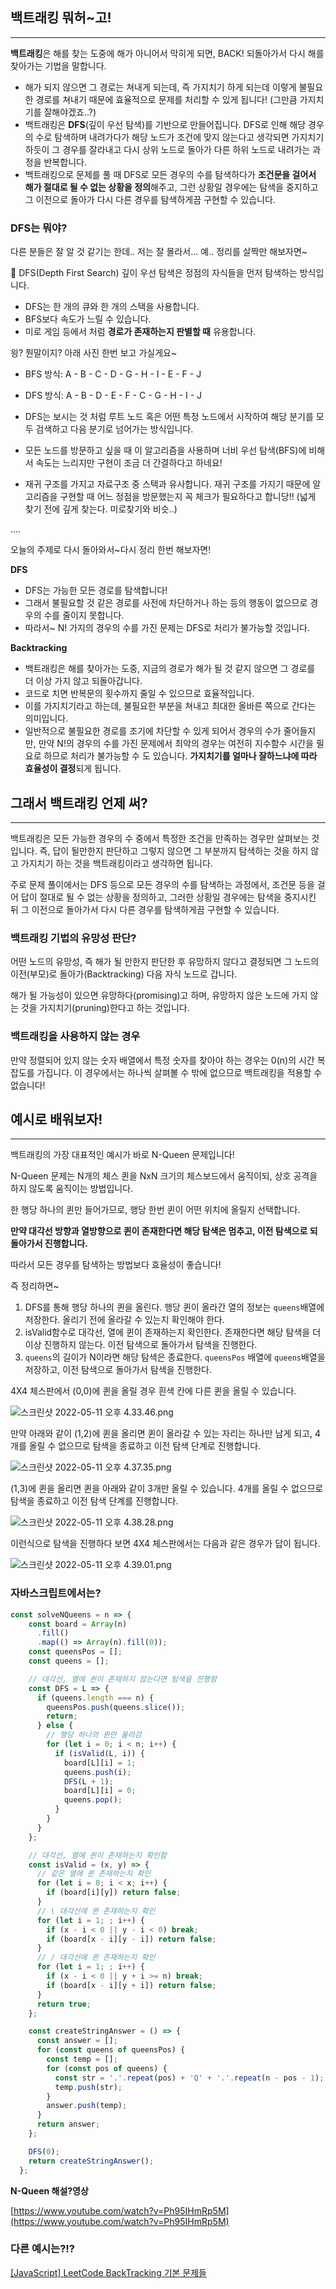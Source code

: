 ## 백트래킹 뭐허~고!

---


**백트래킹**은 해를 찾는 도중에 해가 아니어서 막히게 되면, BACK! 되돌아가서 다시 해를 찾아가는 기법을 말합니다.


- 해가 되지 않으면 그 경로는 쳐내게 되는데, 즉 가지치기 하게 되는데 
이렇게 불필요한 경로를 쳐내기 때문에 효율적으로 문제를 처리할 수 있게 됩니다!  (그만큼 가지치기를 잘해야겠죠..?)
- 백트래킹은 **DFS**(깊이 우선 탐색)를 기반으로 만들어집니다. DFS로 인해 해당 경우의 수로 탐색하며 내려가다가 해당 노드가 조건에 맞지 않는다고 생각되면 가지치기 하듯이 그 경우를 잘라내고 다시 상위 노드로 돌아가 다른 하위 노드로 내려가는 과정을 반복합니다.
- 백트래킹으로 문제를 풀 때 DFS로 모든 경우의 수를 탐색하다가 **조건문을 걸어서 해가 절대로 될 수 없는 상황을 정의**해주고, 그런 상황일 경우에는 탐색을 중지하고 그 이전으로 돌아가 다시 다른 경우를 탐색하게끔 구현할 수 있습니다.

### DFS는 뭐야?

다른 분들은 잘 알 것 같기는 한데.. 저는 잘 몰라서... 예.. 정리를 살짝만 해보자면~

💜 DFS(Depth First Search) 깊이 우선 탐색은 정점의 자식들을 먼저 탐색하는 방식입니다.

- DFS는 한 개의 큐와 한 개의 스택을 사용합니다.
- BFS보다 속도가 느릴 수 있습니다.
- 미로 게임 등에서 처럼 **경로가 존재하는지 판별할 때** 유용합니다.

읭? 뭔말이지? 아래 사진 한번 보고 가실게요~



- BFS 방식: A - B - C - D - G - H - I - E - F - J
- DFS 방식: A - B - D - E - F - C - G - H - I - J

- DFS는 보시는 것 처럼 루트 노드 혹은 어떤 특정 노드에서 시작하여 해당 분기를 모두 검색하고 다음 분기로 넘어가는 방식입니다.
- 모든 노드를 방문하고 싶을 때 이 알고리즘을 사용하며 너비 우선 탐색(BFS)에 비해서 속도는 느리지만 구현이 조금 더 간결하다고 하네요!
- 재귀 구조를 가지고 자료구조 중 스택과 유사합니다. 재귀 구조를 가지기 때문에 알고리즘을 구현할 때 어느 정점을 방문했는지 꼭 체크가 필요하다고 합니당!! (넓게 찾기 전에 깊게 찾는다. 미로찾기와 비슷..)

....

오늘의 주제로 다시 돌아와서~다시 정리 한번 해보자면!

**DFS**

- DFS는 가능한 모든 경로를 탐색합니다!
- 그래서 불필요할 것 같은 경로를 사전에 차단하거나 하는 등의 행동이 없으므로 경우의 수를 줄이지 못합니다.
- 따라서~ N! 가지의 경우의 수를 가진 문제는 DFS로 처리가 불가능할 것입니다.

**Backtracking**

- 백트래킹은 해를 찾아가는 도중, 지금의 경로가 해가 될 것 같지 않으면 그 경로를 더 이상 가지 않고 되돌아갑니다.
- 코드로 치면 반복문의 횟수까지 줄일 수 있으므로 효율적입니다.
- 이를 가지치기라고 하는데, 불필요한 부분을 쳐내고 최대한 올바른 쪽으로 간다는 의미입니다.
- 일반적으로 불필요한 경로를 조기에 차단할 수 있게 되어서 경우의 수가 줄어들지만, 만약 N!의 경우의 수를 가진 문제에서 최악의 경우는 여전히 지수함수 시간을 필요로 하므로 처리가 불가능할 수 도 있습니다. 
**가지치기를 얼마나 잘하느냐에 따라 효율성이 결정**되게 됩니다.

## 그래서 백트래킹 언제 써?

---

백트래킹은 모든 가능한 경우의 수 중에서 특정한 조건을 만족하는 경우만 살펴보는 것입니다. 
즉, 답이 될만한지 판단하고 그렇지 않으면 그 부분까지 탐색하는 것을 하지 않고 가지치기 하는 것을 백트래킹이라고 생각하면 됩니다.

주로 문제 풀이에서는 DFS 등으로 모든 경우의 수를 탐색하는 과정에서, 조건문 등을 걸어 답이 절대로 될 수 없는 상황을 정의하고, 그러한 상황일 경우에는 탐색을 중지시킨 뒤 그 이전으로 돌아가서 다시 다른 경우를 탐색하게끔 구현할 수 있습니다.

### 백트래킹 기법의 유망성 판단?

어떤 노드의 유망성, 즉 해가 될 만한지 판단한 후 유망하지 않다고 결정되면 그 노드의 이전(부모)로 돌아가(Backtracking) 다음 자식 노드로 갑니다.

해가 될 가능성이 있으면 유망하다(promising)고 하며, 
유망하지 않은 노드에 가지 않는 것을 가지치기(pruning)한다고 하는 것입니다.

### 백트래킹을 사용하지 않는 경우

만약 정렬되어 있지 않는 숫자 배열에서 특정 숫자를 찾아야 하는 경우는 0(n)의 시간 복잡도를 가집니다. 이 경우에서는 하나씩 살펴볼 수 밖에 없으므로 백트래킹을 적용할 수 없습니다!

## 예시로 배워보자!

---

백트래킹의 가장 대표적인 예시가 바로 N-Queen 문제입니다!

N-Queen 문제는 N개의 체스 퀸을 NxN 크기의 체스보드에서 움직이되, 상호 공격을 하지 않도록 움직이는 방법입니다.

한 행당 하나의 퀸만 들어가므로, 행당 한번 퀸이 어떤 위치에 올릴지 선택합니다.

**만약 대각선 방향과 열방향으로 퀸이 존재한다면 해당 탐색은 멈추고, 이전 탐색으로 되돌아가서 진행합니다.**

따라서 모든 경우를 탐색하는 방법보다 효율성이 좋습니다!

즉 정리하면~

1. DFS를 통해 행당 하나의 퀸을 올린다. 행당 퀸이 올라간 열의 정보는 `queens`배열에 저장한다. 올리기 전에 올라갈 수 있는지 확인해야 한다.
2. isValid함수로 대각선, 열에 퀸이 존재하는지 확인한다. 존재한다면 해당 탐색을 더이상 진행하지 않는다. 이전 탐색으로 돌아가서 탐색을 진행한다.
3. `queens`의 길이가 N이라면 해당 탐색은 종료한다. `queensPos` 배열에 `queens`배열을 저장하고, 이전 탐색으로 돌아가서 탐색을 진행한다.

4X4 체스판에서 (0,0)에 퀸을 올릴 경우 흰색 칸에 다른 퀸을 올릴 수 있습니다.

![스크린샷 2022-05-11 오후 4.33.46.png](https://s3-us-west-2.amazonaws.com/secure.notion-static.com/f7d93fe8-c974-401e-8ec0-565d737acb61/스크린샷_2022-05-11_오후_4.33.46.png)

만약 아래와 같이 (1,2)에 퀸을 올리면 퀸이 올라갈 수 있는 자리는 하나만 남게 되고, 4개를 올릴 수 없으므로 탐색을 종료하고 이전 탐색 단계로 진행합니다.

![스크린샷 2022-05-11 오후 4.37.35.png](https://s3-us-west-2.amazonaws.com/secure.notion-static.com/c229eeef-7e4c-4425-8243-0e810acb6778/스크린샷_2022-05-11_오후_4.37.35.png)

(1,3)에 퀸을 올리면 퀸을 아래와 같이 3개만 올릴 수 있습니다. 4개를 올릴 수 없으므로 탐색을 종료하고 이전 탐색 단계를 진행합니다.

![스크린샷 2022-05-11 오후 4.38.28.png](https://s3-us-west-2.amazonaws.com/secure.notion-static.com/2227c0a5-1203-4fd1-9bf7-f9585a1e6a20/스크린샷_2022-05-11_오후_4.38.28.png)

이런식으로 탐색을 진행하다 보면 4X4 체스판에서는 다음과 같은 경우가 답이 됩니다.

![스크린샷 2022-05-11 오후 4.39.01.png](https://s3-us-west-2.amazonaws.com/secure.notion-static.com/a6d453ac-0507-432f-94e5-b9bbeb159abb/스크린샷_2022-05-11_오후_4.39.01.png)

### 자바스크립트에서는?

```jsx
const solveNQueens = n => {
    const board = Array(n)
      .fill()
      .map(() => Array(n).fill(0));
    const queensPos = [];
    const queens = [];

    // 대각선, 열에 퀸이 존재하지 않는다면 탐색을 진행함
    const DFS = L => {
      if (queens.length === n) {
        queensPos.push(queens.slice());
        return;
      } else {
        // 행당 하나의 퀸만 올라감
        for (let i = 0; i < n; i++) {
          if (isValid(L, i)) {
            board[L][i] = 1;
            queens.push(i);
            DFS(L + 1);
            board[L][i] = 0;
            queens.pop();
          }
        }
      }
    };

    // 대각선, 열에 퀸이 존재하는지 확인함
    const isValid = (x, y) => {
      // 같은 열에 퀸 존재하는지 확인
      for (let i = 0; i < x; i++) {
        if (board[i][y]) return false;
      }
      // \ 대각선에 퀸 존재하는지 확인
      for (let i = 1; ; i++) {
        if (x - i < 0 || y - i < 0) break;
        if (board[x - i][y - i]) return false;
      }
      // / 대각선에 퀸 존재하는지 확인
      for (let i = 1; ; i++) {
        if (x - i < 0 || y + i >= n) break;
        if (board[x - i][y + i]) return false;
      }
      return true;
    };

    const createStringAnswer = () => {
      const answer = [];
      for (const queens of queensPos) {
        const temp = [];
        for (const pos of queens) {
          const str = '.'.repeat(pos) + 'Q' + '.'.repeat(n - pos - 1);
          temp.push(str);
        }
        answer.push(temp);
      }
      return answer;
    };

    DFS(0);
    return createStringAnswer();
  };
```

**N-Queen 해설?영상**

[https://www.youtube.com/watch?v=Ph95IHmRp5M](https://www.youtube.com/watch?v=Ph95IHmRp5M)

### 다른 예시는?!?

[[JavaScript] LeetCode BackTracking 기본 문제들](https://velog.io/@johnwi/JavaScript-LeetCode-BackTracking-%EA%B8%B0%EB%B3%B8-%EB%AC%B8%EC%A0%9C%EB%93%A4)
